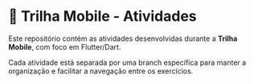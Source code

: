# 📱 Trilha Mobile - Atividades

Este repositório contém as atividades desenvolvidas durante a **Trilha Mobile**, com foco em Flutter/Dart.

Cada atividade está separada por uma branch específica para manter a organização e facilitar a navegação entre os exercícios.

